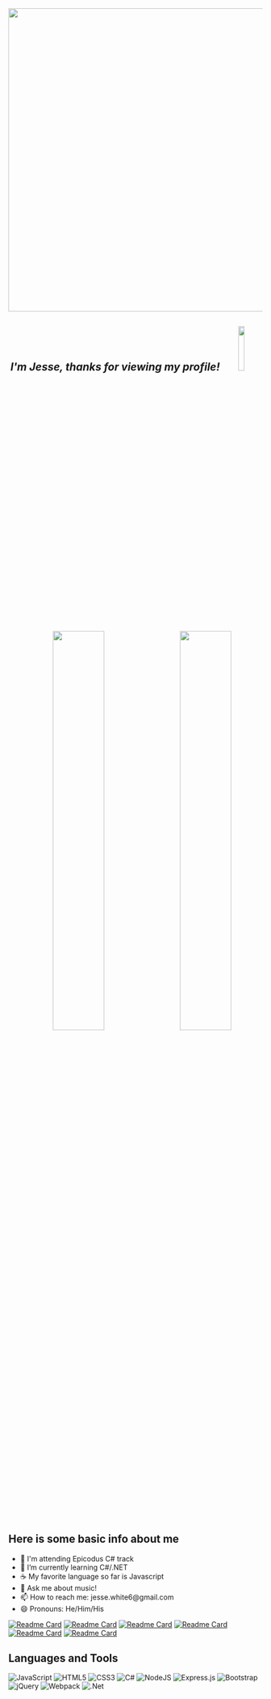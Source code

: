 <div align="center">
<!-- <h1>HEY THERE! <img src="https://raw.githubusercontent.com/MartinHeinz/MartinHeinz/master/wave.gif" width="50px"></h1> -->
 <img src="https://media.giphy.com/media/3ornk57KwDXf81rjWM/giphy.gif" width=600px>
<br>
</div>
<div align=center>
<h2><em>I'm Jesse, thanks for viewing my profile!</em>
<img width="15%" src="https://komarev.com/ghpvc/?username=JesseDWhite&color=blueviolet">
</h2>
</div>
<div align=center>
<img style="display:inline-block" src="https://github-readme-stats.vercel.app/api//?username=JesseDWhite&show_icons=true&theme=algolia&hide_border=true" width="45%" />

<img style="display:inline-block; float:right" src="https://github-readme-stats.vercel.app/api/top-langs/?username=JesseDWhite&layout=compact&show_icons=true&theme=algolia&hide_border=true" width="45%"/>
</div>
<!-- <img width="50%" src="https://github-readme-stats.vercel.app/api?username=JesseDWhite&show_icons=true&theme=algolia&hide_border=true"> -->

<h2>Here is some basic info about me</h2>
<ul>
<li>🏫 I'm attending Epicodus C# track</li>
<li>🌱 I’m currently learning C#/.NET</li>
<li>☕ My favorite language so far is Javascript</li>
<li>💬 Ask me about music!</li>
<li>📫 How to reach me: jesse.white6@gmail.com</li>
<li>😄 Pronouns: He/Him/His</li>
 </ul>
 
[![Readme Card](https://github-readme-stats.vercel.app/api/pin/?username=JesseDWhite&theme=algolia&hide_border=true&repo=super-galactic-age-calculator)](https://github.com/JesseDWhite/super-galactic-age-calculator) [![Readme Card](https://github-readme-stats.vercel.app/api/pin/?username=JesseDWhite&theme=algolia&hide_border=true&repo=Factory.Solution)](https://github.com/JesseDWhite/Factory.Solution) [![Readme Card](https://github-readme-stats.vercel.app/api/pin/?username=JesseDWhite&theme=algolia&hide_border=true&repo=currency-exchange)](https://github.com/JesseDWhite/currency-exchange) [![Readme Card](https://github-readme-stats.vercel.app/api/pin/?username=JesseDWhite&theme=algolia&hide_border=true&repo=AnimalShelter.Solution)](https://github.com/JesseDWhite/AnimalShelter.Solution) [![Readme Card](https://github-readme-stats.vercel.app/api/pin/?username=JesseDWhite&theme=algolia&hide_border=true&repo=mr-robogers-neighborhood)](https://github.com/JesseDWhite/mr-robogers-neighborhood) [![Readme Card](https://github-readme-stats.vercel.app/api/pin/?username=JesseDWhite&theme=algolia&hide_border=true&repo=pizza-parlor)](https://github.com/JesseDWhite/pizza-parlor)

 
 <h2>Languages and Tools</h2>
 <div>
 <img alt="JavaScript" src="https://img.shields.io/badge/javascript-%23323330.svg?style=for-the-badge&logo=javascript&logoColor=%23F7DF1E"/> <img alt="HTML5" src="https://img.shields.io/badge/html5-%23E34F26.svg?style=for-the-badge&logo=html5&logoColor=white"/> <img alt="CSS3" src="https://img.shields.io/badge/css3-%231572B6.svg?style=for-the-badge&logo=css3&logoColor=white"/> <img alt="C#" src="https://img.shields.io/badge/c%23-%23239120.svg?style=for-the-badge&logo=c-sharp&logoColor=white"/> <img alt="NodeJS" src="https://img.shields.io/badge/node.js-%2343853D.svg?style=for-the-badge&logo=node-dot-js&logoColor=white"/> <img alt="Express.js" src="https://img.shields.io/badge/express.js-%23404d59.svg?style=for-the-badge&logo=express&logoColor=%2361DAFB"/> <img alt="Bootstrap" src="https://img.shields.io/badge/bootstrap-%23563D7C.svg?style=for-the-badge&logo=bootstrap&logoColor=white"/> <img alt="jQuery" src="https://img.shields.io/badge/jquery-%230769AD.svg?style=for-the-badge&logo=jquery&logoColor=white"/> <img alt="Webpack" src="https://img.shields.io/badge/webpack-%238DD6F9.svg?style=for-the-badge&logo=webpack&logoColor=black" /> <img alt=".Net" src="https://img.shields.io/badge/.NET-5C2D91?style=for-the-badge&logo=.net&logoColor=white"/> 
 </div>

